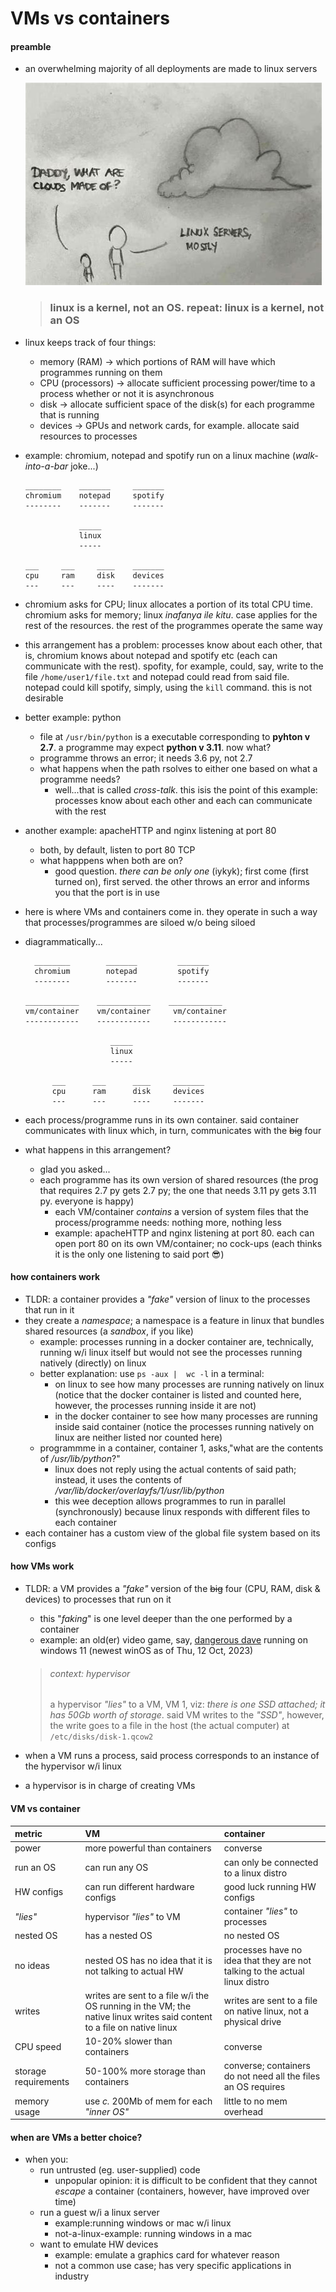 # VMs vs containers

#### preamble
* an overwhelming majority of all deployments are made to linux servers
    
    <img src="cloud.jpeg"/>


    > ### linux is a kernel, not an OS. repeat: linux is a kernel, not an OS


* linux keeps track of four things:
    * memory (RAM) -> which portions of RAM will have which programmes running on them 
    * CPU (processors) -> allocate sufficient processing power/time to a process whether or not it is asynchronous
    * disk -> allocate sufficient space of the disk(s) for each programme that is running 
    * devices -> GPUs and network cards, for example. allocate said resources to processes

* example: chromium, notepad and spotify run on a linux machine (*walk-into-a-bar* joke...)

    ```text
    ________    _______     _______
    chromium    notepad     spotify
    --------    -------     -------

                _____
                linux
                -----

    ___     ___     ____    _______
    cpu     ram     disk    devices
    ---     ---     ----    -------

    ```

* chromium asks for CPU; linux allocates a portion of its total CPU time. chromium asks for memory; linux *inafanya ile kitu*. case applies for the rest of the resources. the rest of the programmes operate the same way
* this arrangement has a problem: processes know about each other, that is, chromium knows about notepad and spotify etc (each can communicate with the rest). spofity, for example, could, say, write to the file `/home/user1/file.txt` and notepad could read from said file. notepad could kill spotify, simply, using the `kill` command. this is not desirable
* better example: python
    * file at `/usr/bin/python` is a executable corresponding to **pyhton v 2.7**. a programme may expect **python v 3.11**. now what? 
    * programme throws an error; it needs 3.6 py, not 2.7
    * what happens when the path rsolves to either one based on what a programme needs?
        * well...that is called *cross-talk*. this isis the point of this example: processes know about each other and each can communicate with the rest
* another example: apacheHTTP and nginx listening at port 80
    * both, by default, listen to port 80 TCP
    * what happpens when both are on?
        * good question. *there can be only one* (iykyk); first come (first turned on), first served. the other throws an error and informs you that the port is in use
* here is where VMs and containers come in. they operate in such a way that processes/programmes are siloed w/o being siloed
* diagrammatically...


    ```text
      ________        _______         _______
      chromium        notepad         spotify
      --------        -------         -------

    ____________    ____________    ____________
    vm/container    vm/container     vm/container
    ------------    ------------     ------------

                       _____
                       linux
                       -----

          ___      ___      ____     _______
          cpu      ram      disk     devices
          ---      ---      ----     -------

    ```

* each process/programme runs in its own container. said container communicates with linux which, in turn, communicates with the ~~big~~ four
* what happens in this arrangement?
    * glad you asked...
    * each programme has its own version of shared resources (the prog that requires 2.7 py gets 2.7 py; the one that needs 3.11 py gets 3.11 py. everyone is happy)
        * each VM/container *contains* a version of system files that the process/programme needs: nothing more, nothing less
        * example: apacheHTTP and nginx listening at port 80. each can open port 80 on its own VM/container; no cock-ups (each thinks it is the only one listening to said port :sunglasses:)

#### how containers work
* TLDR: a container provides a *"fake"* version of linux to the processes that run in it
* they create a *namespace*; a namespace is a feature in linux that bundles shared resources (a *sandbox*, if you like)
    * example: processes running in a docker container are, technically, running  w/i linux itself but would not see the processes running natively (directly) on linux
    * better explanation: use `ps -aux |  wc -l` in a terminal:
        * on linux to see how many processes are running natively on linux (notice that the docker container is listed and counted here, however, the processes running inside it are not)
        * in the docker container to see how many processes are running inside said container (notice the processes running natively on linux are neither listed nor counted here)
    * programmme in a container, container 1, asks,"what are the contents of */usr/lib/python*?"
        * linux does not reply using the actual contents of said path; instead, it uses the contents of */var/lib/docker/overlayfs/1/usr/lib/python*
        * this wee deception allows programmes to run in parallel (synchronously) because linux responds with different files to each container 
* each container has a custom view of the global file system  based on its configs

#### how VMs work
* TLDR: a VM provides a *"fake"* version of the ~~big~~ four (CPU, RAM, disk & devices) to processes that run on it
    * this "*faking*" is one level deeper than the one performed by a container
    * example: an old(er) video game, say, [dangerous dave][def] running on windows 11 (newest winOS as of Thu, 12 Oct, 2023)

    > ###### context: hypervisor
    > a hypervisor *"lies"* to a VM, VM 1, viz: *there is one SSD attached; it has 50Gb worth of storage*. said VM writes to the *"SSD"*, however, the write goes to a file in the host (the actual computer) at `/etc/disks/disk-1.qcow2`

* when a VM runs a process, said process corresponds to an instance of the hypervisor w/i linux
* a hypervisor is in charge of creating VMs

#### VM vs container

|metric|VM|container|
|:---|:---|:---|
|power|more powerful than containers|converse|
|run an OS|can run any OS|can only be connected to a linux distro|
|HW configs|can run different hardware configs|good luck running HW configs|
|*"lies"*|hypervisor *"lies"* to VM|container *"lies"* to processes|
|nested OS|has a nested OS|no nested OS|
|no ideas|nested OS has no idea that it is not talking to actual HW|processes have no idea that they are not talking to the actual linux distro|
|writes|writes are sent to a file w/i the OS running in the VM; the native linux writes said content to a file on native linux|writes are sent to a file on native linux, not a physical drive|
|CPU speed|10-20% slower than containers|converse|
|storage requirements|50-100% more storage than containers|converse; containers do not need all the files an OS requires|
|memory usage|use *c.* 200Mb of mem for each *"inner OS"*|little to no mem overhead|

#### when are VMs a better choice?
* when you:
    * run untrusted (eg. user-supplied) code
        * unpopular opinion: it is difficult to be confident that they cannot *escape* a container (containers, however, have improved over time)
    * run a guest w/i a linux server
        * example:running windows or mac w/i linux
        * not-a-linux-example: running windows in a mac
    * want to emulate HW devices
        * example: emulate a graphics card for whatever reason
        * not a common use case; has very specific applications in industry 

[def]: https://www.playdosgames.com/online/dangerous-dave/